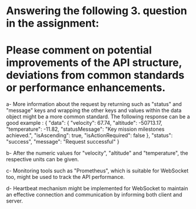# Answering the following 3. question in the assignment: 
# Please comment on potential improvements of the API structure, deviations from common standards or performance enhancements.
 a- More information about the request by returning such as "status" and "message" keys and wrapping the other keys and values within the data object might be a more common standard. 
 The following response can be a good example :
{
  "data": {
    "velocity": 67.74,
    "altitude": -50713.17,
    "temperature": -11.82,
    "statusMessage": "Key mission milestones achieved.",
    "isAscending": true,
    "isActionRequired": false
  },
  "status": "success",
  "message": "Request successful"
}
 
b- After the numeric values for "velocity", "altitude" and "temperature", the respective units can be given. 

c- Monitoring tools such as "Prometheus", which is suitable for WebSocket too, might be used to track the API performance. 

d- Heartbeat mechanism might be implemented for WebSocket to maintain an effective connection and communication by informing both client and server. 